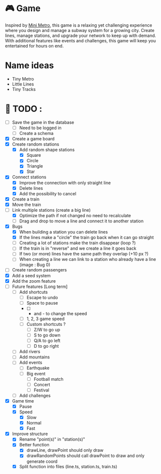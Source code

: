 # 🎮 Game

Inspired by [Mini Metro](https://store.steampowered.com/app/287980/Mini_Metro/), this game is a relaxing yet challenging experience where you design and manage a subway system for a growing city. Create lines, manage stations, and upgrade your network to keep up with demand. With additional features like events and challenges, this game will keep you entertained for hours on end.

# Name ideas
- Tiny Metro
- Little Lines
- Tiny Tracks

# 📝 TODO : 

- [ ] Save the game in the database
    - [ ] Need to be logged in
    - [ ] Create a schema
- [X] Create a game board
- [X] Create random stations
    - [X] Add random shape stations
        - [X] Square
        - [X] Circle
        - [X] Triangle
        - [X] Star  	
- [X] Connect stations
    - [X] Improve the connection with only straight line
    - [X] Delete lines
    - [X] Add the possibility to cancel
- [X] Create a train
- [X] Move the train
- [ ] Link multiple stations (create a big line)
    - [X] Optimize the path if not changed no need to recalculate
    - [ ] Drag and drop to move a line and connect it to another station
- [X] Bugs
    - [X] When building a station you can delete lines
    - [X] If the lines make a "circle" the train go back when it can go straight
    - [ ] Creating a lot of stations make the train disappear (loop ?)
    - [ ] If the train is in "reverse" and we create a line it goes back
    - [ ] If two (or more) lines have the same path they overlap (+10 px ?)
    - [ ] When creating a line we can link to a station who already have a line (image : Bug 0)
- [ ] Create random passengers
- [X] Add a seed system
- [X] Add the zoom feature
- [ ] Future features [Long term]
    - [ ] Add shortcuts
        - [ ] Escape to undo
        - [ ] Space to pause
        - [ ] + and - to change the speed
        - [ ] 1, 2, 3 game speed
        - [ ] Custom shortcuts ?
            - [ ] Z/W to go up
            - [ ] S to go down
            - [ ] Q/A to go left
            - [ ] D to go right
    - [ ] Add rivers
    - [ ] Add mountains
    - [ ] Add events
        - [ ] Earthquake
        - [ ] Big event
            - [ ] Football match
            - [ ] Concert
            - [ ] Festival
    - [ ] Add challenges
- [X] Game time
    - [X] Pause
    - [X] Speed
        - [X] Slow
        - [X] Normal    
        - [X] Fast
- [X] Improve structure
    - [X] Rename "point(s)" in "station(s)" 
    - [X] Better function
        - [X] drawLine, drawPoint should only draw
        - [X] drawRandomPoints should call drawPoint to draw and only generate coord
    - [X] Split function into files (line.ts, station.ts, train.ts)
